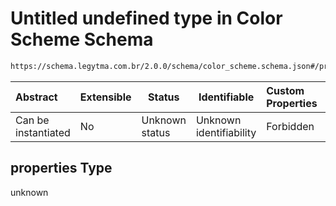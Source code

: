 # Untitled undefined type in Color Scheme Schema

```txt
https://schema.legytma.com.br/2.0.0/schema/color_scheme.schema.json#/properties
```




| Abstract            | Extensible | Status         | Identifiable            | Custom Properties | Additional Properties | Access Restrictions | Defined In                                                                              |
| :------------------ | ---------- | -------------- | ----------------------- | :---------------- | --------------------- | ------------------- | --------------------------------------------------------------------------------------- |
| Can be instantiated | No         | Unknown status | Unknown identifiability | Forbidden         | Allowed               | none                | [color_scheme.schema.json\*](../schema/color_scheme.schema.json) |

## properties Type

unknown
